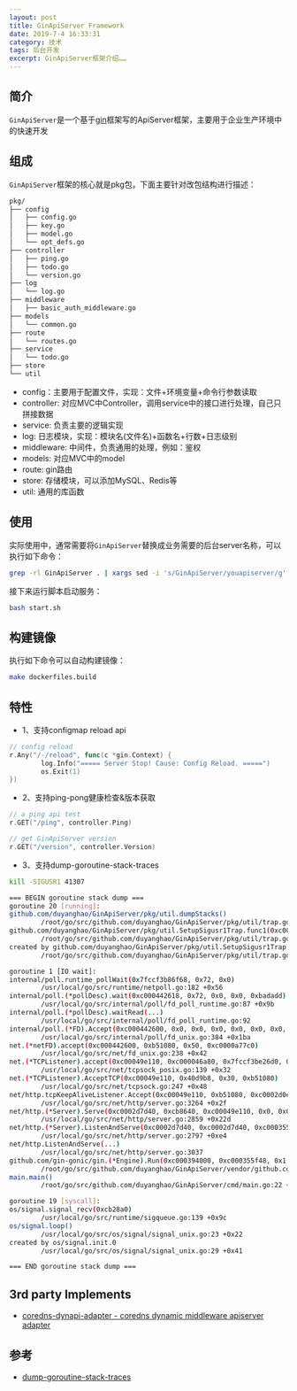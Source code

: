 ```yaml
---
layout: post
title: GinApiServer Framework
date: 2019-7-4 16:33:31
category: 技术
tags: 后台开发
excerpt: GinApiServer框架介绍……
---
```


## 简介

`GinApiServer`是一个基于[gin](https://github.com/gin-gonic/gin)框架写的ApiServer框架，主要用于企业生产环境中的快速开发

## 组成

`GinApiServer`框架的核心就是pkg包，下面主要针对改包结构进行描述：

```bash
pkg/
├── config
│   ├── config.go
│   ├── key.go
│   ├── model.go
│   └── opt_defs.go
├── controller
│   ├── ping.go
│   ├── todo.go
│   └── version.go
├── log
│   └── log.go
├── middleware
│   ├── basic_auth_middleware.go
├── models
│   └── common.go
├── route
│   └── routes.go
├── service
│   └── todo.go
├── store
└── util
```

* config：主要用于配置文件，实现：文件+环境变量+命令行参数读取
* controller: 对应MVC中Controller，调用service中的接口进行处理，自己只拼接数据
* service: 负责主要的逻辑实现
* log: 日志模块，实现：模块名(文件名)+函数名+行数+日志级别
* middleware: 中间件，负责通用的处理，例如：鉴权
* models: 对应MVC中的model
* route: gin路由
* store: 存储模块，可以添加MySQL、Redis等
* util: 通用的库函数

## 使用

实际使用中，通常需要将`GinApiServer`替换成业务需要的后台server名称，可以执行如下命令：

```bash
grep -rl GinApiServer . | xargs sed -i 's/GinApiServer/youapiserver/g' 
```

接下来运行脚本启动服务：

```bash
bash start.sh
```

## 构建镜像

执行如下命令可以自动构建镜像：

```bash
make dockerfiles.build
```

## 特性

* 1、支持configmap reload api

```go
// config reload
r.Any("/-/reload", func(c *gin.Context) {
        log.Info("===== Server Stop! Cause: Config Reload. =====")
        os.Exit(1)
})
```

* 2、支持ping-pong健康检查&版本获取

```go
// a ping api test
r.GET("/ping", controller.Ping)

// get GinApiServer version
r.GET("/version", controller.Version)
```

* 3、支持dump-goroutine-stack-traces

```bash
kill -SIGUSR1 41307

=== BEGIN goroutine stack dump ===
goroutine 20 [running]:
github.com/duyanghao/GinApiServer/pkg/util.dumpStacks()
        /root/go/src/github.com/duyanghao/GinApiServer/pkg/util/trap.go:23 +0x6d
github.com/duyanghao/GinApiServer/pkg/util.SetupSigusr1Trap.func1(0xc000332240)
        /root/go/src/github.com/duyanghao/GinApiServer/pkg/util/trap.go:16 +0x34
created by github.com/duyanghao/GinApiServer/pkg/util.SetupSigusr1Trap
        /root/go/src/github.com/duyanghao/GinApiServer/pkg/util/trap.go:14 +0xab

goroutine 1 [IO wait]:
internal/poll.runtime_pollWait(0x7fccf3b86f68, 0x72, 0x0)
        /usr/local/go/src/runtime/netpoll.go:182 +0x56
internal/poll.(*pollDesc).wait(0xc000442618, 0x72, 0x0, 0x0, 0xbadadd)
        /usr/local/go/src/internal/poll/fd_poll_runtime.go:87 +0x9b
internal/poll.(*pollDesc).waitRead(...)
        /usr/local/go/src/internal/poll/fd_poll_runtime.go:92
internal/poll.(*FD).Accept(0xc000442600, 0x0, 0x0, 0x0, 0x0, 0x0, 0x0, 0x0)
        /usr/local/go/src/internal/poll/fd_unix.go:384 +0x1ba
net.(*netFD).accept(0xc000442600, 0xb51080, 0x50, 0xc0000a77c0)
        /usr/local/go/src/net/fd_unix.go:238 +0x42
net.(*TCPListener).accept(0xc00049e110, 0xc000046a80, 0x7fccf3be26d0, 0xc000000180)
        /usr/local/go/src/net/tcpsock_posix.go:139 +0x32
net.(*TCPListener).AcceptTCP(0xc00049e110, 0x40d9b8, 0x30, 0xb51080)
        /usr/local/go/src/net/tcpsock.go:247 +0x48
net/http.tcpKeepAliveListener.Accept(0xc00049e110, 0xb51080, 0xc0002d0e70, 0xadef20, 0x2294c70)
        /usr/local/go/src/net/http/server.go:3264 +0x2f
net/http.(*Server).Serve(0xc0002d7d40, 0xcb8640, 0xc00049e110, 0x0, 0x0)
        /usr/local/go/src/net/http/server.go:2859 +0x22d
net/http.(*Server).ListenAndServe(0xc0002d7d40, 0xc0002d7d40, 0xc000355ea8)
        /usr/local/go/src/net/http/server.go:2797 +0xe4
net/http.ListenAndServe(...)
        /usr/local/go/src/net/http/server.go:3037
github.com/gin-gonic/gin.(*Engine).Run(0xc000394000, 0xc000355f48, 0x1, 0x1, 0x0, 0x0)
        /root/go/src/github.com/duyanghao/GinApiServer/vendor/github.com/gin-gonic/gin/gin.go:294 +0x140
main.main()
        /root/go/src/github.com/duyanghao/GinApiServer/cmd/main.go:22 +0x2c4

goroutine 19 [syscall]:
os/signal.signal_recv(0xcb28a0)
        /usr/local/go/src/runtime/sigqueue.go:139 +0x9c
os/signal.loop()
        /usr/local/go/src/os/signal/signal_unix.go:23 +0x22
created by os/signal.init.0
        /usr/local/go/src/os/signal/signal_unix.go:29 +0x41

=== END goroutine stack dump ===
```

## 3rd party Implements

* [coredns-dynapi-adapter - coredns dynamic middleware apiserver adapter](https://github.com/duyanghao/coredns-dynapi-adapter)

## 参考

* [dump-goroutine-stack-traces](https://colobu.com/2016/12/21/how-to-dump-goroutine-stack-traces/)
